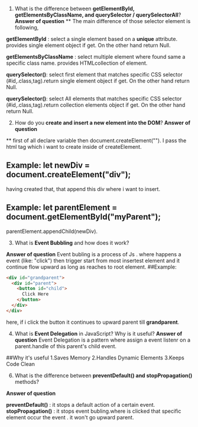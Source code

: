 



1. What is the difference between **getElementById, getElementsByClassName, and querySelector / querySelectorAll**?
**Answer of  question**
** The main difference of those selector element is following,
   
 **getElementById** : select a single element based on a **unique**  attribute. provides single element object if get. On the other hand return Null.
   
 **getElementsByClassName** : select  multiple element where found same  a specific class name. provides HTMLcollection of element.
 
 **querySelector()**: select first element that matches specific CSS selector (#id,.class,tag).return single element object if get. On the other hand return Null.

  **querySelector()**: select All elements that matches specific CSS selector (#id,.class,tag).return collection elements object if get. On the other hand return Null.

  
 
2. How do you **create and insert a new element into the DOM**?
**Answer of  question**

** first of all declare variable then document.createElement(""). I pass the html tag which i want to create inside of createElement.

## Example: let newDiv = document.createElement("div");

having created that,
that append this div where i want to insert.
## Example:  let parentElement = document.getElementById("myParent");
parentElement.appendChild(newDiv).


  
3. What is **Event Bubbling** and how does it work?

**Answer of  question**
Event bubling is a process of Js . where happens a event (like: "click") then trigger start from most insertest element and it continue flow upward
as long as reaches to root element.
##Example:

```html
<div id="grandparent">
  <div id="parent">
    <button id="child">
      Click Here
    </button>
  </div>
</div>
```

here,
if i click the button it continues to upward parent till **grandparent**.




4. What is **Event Delegation** in JavaScript? Why is it useful?
**Answer of  question**
Event Delegation is a pattern where assign a event listenr on a parent.handle of this parent's child event. 

##Why it's useful
1.Saves Memory
2.Handles Dynamic Elements
3.Keeps Code Clean




6. What is the difference between **preventDefault() and stopPropagation()** methods?

**Answer of  question**

**preventDefault()** : it stops a default action of a certain event.  
**stopPropagation()** : it stops event bubling.where is clicked that specific element occur the event . it won't go upward parent.


